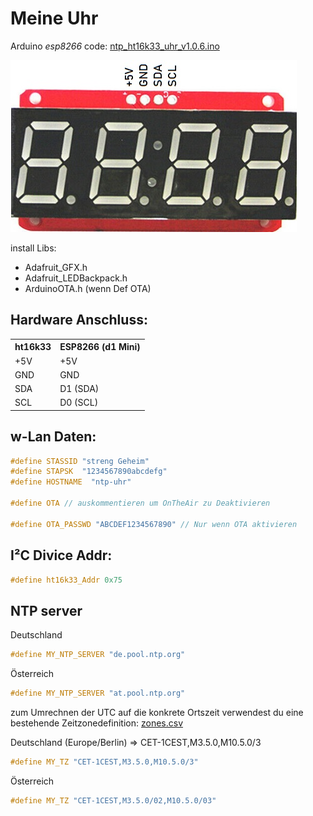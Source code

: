 # Meine Uhr
Arduino _esp8266_ code: [ntp_ht16k33_uhr_v1.0.6.ino](/esp_Uhr/ntp_ht16k33_uhr_v1.0.6.ino)

![modul](/img/ht16k33_clock.jpg)

install Libs:
- Adafruit_GFX.h
- Adafruit_LEDBackpack.h
- ArduinoOTA.h (wenn Def OTA)

## Hardware Anschluss:
<table>
  <tr>
    <th>ht16k33</th>   <th>ESP8266 (d1 Mini)</th>
  </tr>
  <tr>
    <td>+5V</td>  <td>+5V</td>
  </tr>
  <tr>
    <td>GND</td>  <td>GND</td>
  </tr>
  <tr>
    <td>SDA</td>  <td>D1 (SDA)</td>
  </tr>
  <tr>
    <td>SCL</td>  <td>D0 (SCL)</td>
  </tr>
</table>

## w-Lan Daten:
```cpp
#define STASSID "streng Geheim"
#define STAPSK  "1234567890abcdefg"
#define HOSTNAME  "ntp-uhr"

#define OTA // auskommentieren um OnTheAir zu Deaktivieren

#define OTA_PASSWD "ABCDEF1234567890" // Nur wenn OTA aktivieren
```

## I²C Divice Addr:
```cpp
#define ht16k33_Addr 0x75
```
## NTP server
Deutschland
```cpp
#define MY_NTP_SERVER "de.pool.ntp.org"
```
Österreich
```cpp
#define MY_NTP_SERVER "at.pool.ntp.org"
```
zum Umrechnen der UTC auf die konkrete Ortszeit verwendest du eine bestehende Zeitzonedefinition:
[zones.csv](https://github.com/nayarsystems/posix_tz_db/blob/master/zones.csv)

Deutschland (Europe/Berlin) => CET-1CEST,M3.5.0,M10.5.0/3
```cpp
#define MY_TZ "CET-1CEST,M3.5.0,M10.5.0/3"
```

Österreich
```cpp
#define MY_TZ "CET-1CEST,M3.5.0/02,M10.5.0/03"
```


